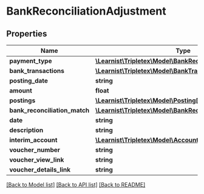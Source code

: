 # BankReconciliationAdjustment

## Properties
Name | Type | Description | Notes
------------ | ------------- | ------------- | -------------
**payment_type** | [**\Learnist\Tripletex\Model\BankReconciliationPaymentType**](BankReconciliationPaymentType.md) |  | [optional] 
**bank_transactions** | [**\Learnist\Tripletex\Model\BankTransaction[]**](BankTransaction.md) |  | [optional] 
**posting_date** | **string** |  | [optional] 
**amount** | **float** |  | [optional] 
**postings** | [**\Learnist\Tripletex\Model\Posting[]**](Posting.md) |  | [optional] 
**bank_reconciliation_match** | [**\Learnist\Tripletex\Model\BankReconciliationMatch**](BankReconciliationMatch.md) |  | [optional] 
**date** | **string** |  | [optional] 
**description** | **string** |  | [optional] 
**interim_account** | [**\Learnist\Tripletex\Model\Account**](Account.md) |  | [optional] 
**voucher_number** | **string** |  | [optional] 
**voucher_view_link** | **string** |  | [optional] 
**voucher_details_link** | **string** |  | [optional] 

[[Back to Model list]](../../README.md#documentation-for-models) [[Back to API list]](../../README.md#documentation-for-api-endpoints) [[Back to README]](../../README.md)

